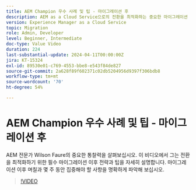 ```yaml
---
title: AEM Champion 우수 사례 및 팁 - 마이그레이션 후
description: AEM as a Cloud Service으로의 전환을 최적화하는 중요한 마이그레이션 후 전략과 팁에 대해 알아봅니다.
version: Experience Manager as a Cloud Service
topic: Migration
role: Admin, Developer
level: Beginner, Intermediate
doc-type: Value Video
duration: 224
last-substantial-update: 2024-04-11T00:00:00Z
jira: KT-15324
exl-id: 89530e01-c769-4553-bbe8-e543f84de827
source-git-commit: 2a628f89f602371c02db5204956d9397f306bdb8
workflow-type: tm+mt
source-wordcount: '70'
ht-degree: 54%

---
```


# AEM Champion 우수 사례 및 팁 - 마이그레이션 후

AEM 전문가 Wilson Faure의 중요한 통찰력을 살펴보십시오. 이 비디오에서 그는 전환을 최적화하기 위한 필수 마이그레이션 이후 전략과 팁을 자세히 설명합니다. 마이그레이션 이후 며칠과 몇 주 동안 집중해야 할 사항을 명확하게 파악해 보십시오.

>[!VIDEO](https://video.tv.adobe.com/v/3446606/?learn=on&captions=kor)
